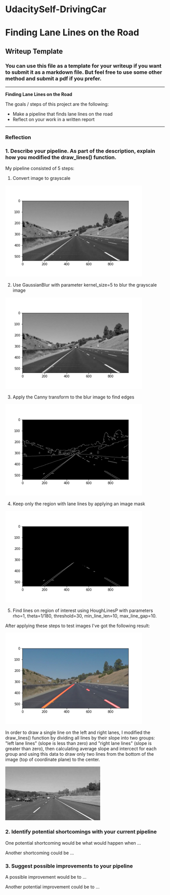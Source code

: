 # UdacitySelf-DrivingCar

# **Finding Lane Lines on the Road** 

## Writeup Template

### You can use this file as a template for your writeup if you want to submit it as a markdown file. But feel free to use some other method and submit a pdf if you prefer.

---

**Finding Lane Lines on the Road**

The goals / steps of this project are the following:
* Make a pipeline that finds lane lines on the road
* Reflect on your work in a written report


[//]: # (Image References)

[image1]: ./examples/grayscale.jpg "Grayscale"
[image2]: ./foo.png "Test my my pipeline on test images"

---

### Reflection

### 1. Describe your pipeline. As part of the description, explain how you modified the draw_lines() function.

My pipeline consisted of 5 steps:
1. Convert image to grayscale

![grayscale_image](/test_pipeline_images/gray.png)

2. Use GaussianBlur with parameter kernel_size=5 to blur the grayscale image

![blured_image](/test_pipeline_images/blur.png)

3. Apply the Canny transform to the blur image to find edges

![edges](/test_pipeline_images/edges.png)

4. Keep only the region with lane lines by applying an image mask

![region_of_interest](/test_pipeline_images/region.png)

5. Find lines on region of interest using HoughLinesP with parameters rho=1, theta=1/180, threshold=30, min_line_len=10, max_line_gap=10.

After applying these steps to test images I've got the following result:

![pipeline_result](/test_pipeline_images/image_with_lines.png)


In order to draw a single line on the left and right lanes, I modified the draw_lines() function by dividing all lines by their slope into two groups: "left lane lines" (slope is less than zero) and "right lane lines" (slope is greater than zero), then calculating average slope and intercect for each group and using this data to draw only two lines from the bottom of the image (top of coordinate plane) to the center.

![alt text][image1]

### 2. Identify potential shortcomings with your current pipeline


One potential shortcoming would be what would happen when ... 

Another shortcoming could be ...


### 3. Suggest possible improvements to your pipeline

A possible improvement would be to ...

Another potential improvement could be to ...

